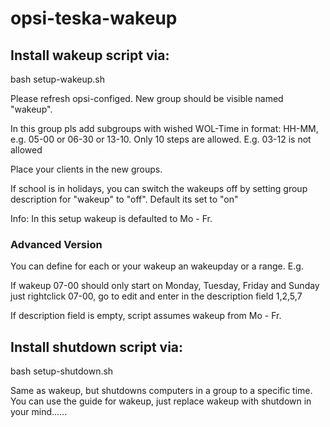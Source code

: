 # opsi-teska-wakeup

## Install wakeup script via:
bash setup-wakeup.sh

Please refresh opsi-configed. New group should be visible named "wakeup".

In this group pls add subgroups with wished WOL-Time in format:
HH-MM, e.g.  05-00 or 06-30 or 13-10. Only 10 steps are allowed. E.g. 03-12 is not allowed

Place your clients in the new groups.

If school is in holidays, you can switch the wakeups off by setting group description for "wakeup" to "off". Default its set to "on"

Info:
In this setup wakeup is defaulted to Mo - Fr.

### Advanced Version
You can define for each or your wakeup an wakeupday or a range. E.g.

If wakeup 07-00 should only start on Monday, Tuesday, Friday and Sunday just rightclick 07-00, go to edit and enter in the description field 1,2,5,7

If description field is empty, script assumes wakeup from Mo - Fr.

## Install shutdown script via:
bash setup-shutdown.sh

Same as wakeup, but shutdowns computers in a group to a specific time. You can use the guide for wakeup, just replace wakeup with shutdown in your mind......
